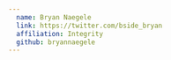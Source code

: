 ```yaml
---
  name: Bryan Naegele
  link: https://twitter.com/bside_bryan
  affiliation: Integrity
  github: bryannaegele
---
```

